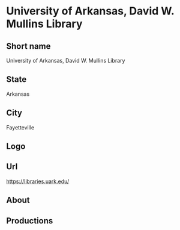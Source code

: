 # University of Arkansas, David W. Mullins Library

## Short name

University of Arkansas, David W. Mullins Library

## State

Arkansas

## City

Fayetteville

## Logo

## Url

https://libraries.uark.edu/

## About

## Productions
